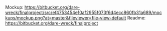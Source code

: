 
Mockup: https://bitbucket.org/dare-wreck/finalproject/src/ef4753454e10af2955f073f6d4ecc860fb31a689/mockups/mockup.png?at=master&fileviewer=file-view-default
Readme: https://bitbucket.org/dare-wreck/finalproject

